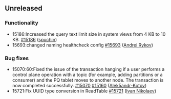 ## Unreleased

### Functionality
* 15186:Increased the query text limit size in system views from 4 KB to 10 KB. [#15186](https://github.com/ydb-platform/ydb/pull/15186) ([spuchin](https://github.com/spuchin))
* 15693:changed naming healthcheck config [#15693](https://github.com/ydb-platform/ydb/pull/15693) ([Andrei Rykov](https://github.com/StekPerepolnen))

### Bug fixes
* 15070:60:Fixed the issue of the transaction hanging if a user performs a control plane operation with a topic (for example, adding partitions or a consumer) and the PQ tablet moves to another node. The transaction is now completed successfully. [#15070](https://github.com/ydb-platform/ydb/issues/15070) [#15160](https://github.com/ydb-platform/ydb/pull/15160) ([Alek5andr-Kotov](https://github.com/Alek5andr-Kotov))
* 15721:Fix UUID type conversion in ReadTable [#15721](https://github.com/ydb-platform/ydb/pull/15721) ([Ivan Nikolaev](https://github.com/lex007in))


